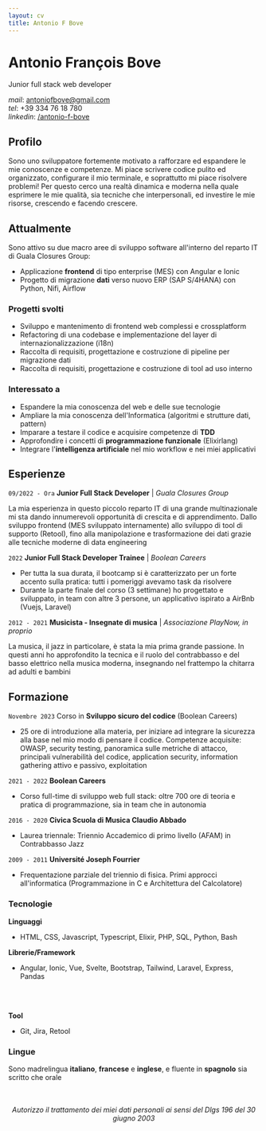 ```yaml
---
layout: cv
title: Antonio F Bove
---
```


# Antonio François Bove

Junior full stack web developer

<div id="webaddress" class="contact-info">
    <!-- BUG: non manda la mail -->
    <!-- <ion-icon name="at-outline"></ion-icon> <a href="antoniofbove@gmail.com">antoniofbove@gmail.com</a> -->
    <!-- | <a href="http://en.wikipedia.org/wiki/Isaac_Newton">My wikipedia page</a> -->
    <!-- TODO: more contact info: location, tel, linkedin/github -->
    <!-- add icons -->
    <div><em>mail</em>: <a href="mailto:antoniofbove@gmail.com">antoniofbove@gmail.com</a></div>
    <div><em>tel</em>: +39 334 76 18 780</div>
    <div><em>linkedin</em>: <a href="https://www.linkedin.com/in/antonio-f-bove/">/antonio-f-bove</a></div>
    <!-- <div><em>github</em>: <a href="https://github.com/antonio-f-bove">/antonio-f-bove</a></div> -->
</div>

## Profilo

Sono uno sviluppatore fortemente motivato a rafforzare ed espandere le mie conoscenze e competenze. Mi piace scrivere codice pulito ed organizzato, configurare il mio terminale, e soprattutto mi piace risolvere problemi! Per questo cerco una realtà dinamica e moderna nella quale esprimere le mie qualità, sia tecniche che interpersonali, ed investire le mie risorse, crescendo e facendo crescere.

## Attualmente

Sono attivo su due macro aree di sviluppo software all'interno del reparto IT di Guala Closures Group:

- Applicazione **frontend** di tipo enterprise (MES) con Angular e Ionic
- Progetto di migrazione **dati** verso nuovo ERP (SAP S/4HANA) con Python, Nifi, Airflow

### Progetti svolti

<!-- - Progettazione e sviluppo di una applicazione fullstack (scopo didattico)  -->

- Sviluppo e mantenimento di frontend web complessi e crossplatform
- Refactoring di una codebase e implementazione del layer di internazionalizzazione (i18n)
- Raccolta di requisiti, progettazione e costruzione di pipeline per migrazione dati
- Raccolta di requisiti, progettazione e costruzione di tool ad uso interno

### Interessato a

- Espandere la mia conoscenza del web e delle sue tecnologie
- Ampliare la mia conoscenza dell'Informatica (algoritmi e strutture dati, pattern)
- Imparare a testare il codice e acquisire competenze di **TDD**
- Approfondire i concetti di **programmazione funzionale** (Elixirlang)
- Integrare l'**intelligenza artificiale** nel mio workflow e nei miei applicativi

## Esperienze

`09/2022 - Ora`
**Junior Full Stack Developer** | _Guala Closures Group_

La mia esperienza in questo piccolo reparto IT di una grande multinazionale mi sta dando innumerevoli opportunità di crescita e di apprendimento. Dallo sviluppo frontend (MES sviluppato internamente) allo sviluppo di tool di supporto (Retool), fino alla manipolazione e trasformazione dei dati grazie alle tecniche moderne di data engineering

`2022`
**Junior Full Stack Developer Trainee** | _Boolean Careers_

- Per tutta la sua durata, il bootcamp si è caratterizzato per un forte accento sulla pratica: tutti i pomeriggi avevamo task da risolvere
- Durante la parte finale del corso (3 settimane) ho progettato e sviluppato, in team con altre 3 persone, un applicativo ispirato a AirBnb (Vuejs, Laravel)

`2012 - 2021`
**Musicista - Insegnate di musica** | _Associazione PlayNow, in proprio_

La musica, il jazz in particolare, è stata la mia prima grande passione. In questi anni ho approfondito la tecnica e il ruolo del contrabbasso e del basso elettrico nella musica moderna, insegnando nel frattempo la chitarra ad adulti e bambini

## Formazione

`Novembre 2023`
Corso in **Sviluppo sicuro del codice** (Boolean Careers)

- 25 ore di introduzione alla materia, per iniziare ad integrare la sicurezza alla base nel mio modo di pensare il codice. Competenze acquisite: OWASP, security testing, panoramica sulle metriche di attacco, principali vulnerabilità del codice, application security, information gathering attivo e passivo, exploitation

`2021 - 2022`
**Boolean Careers**

- Corso full-time di sviluppo web full stack: oltre 700 ore di teoria e pratica di programmazione, sia in team che in autonomia

`2016 - 2020`
**Civica Scuola di Musica Claudio Abbado**

- Laurea triennale: Triennio Accademico di primo livello (AFAM) in Contrabbasso Jazz

`2009 - 2011`
**Université Joseph Fourrier**

- Frequentazione parziale del triennio di fisica. Primi approcci all'informatica (Programmazione in C e Architettura del Calcolatore)

### Tecnologie

**Linguaggi**

- HTML, CSS, Javascript, Typescript, Elixir, PHP, SQL, Python, Bash

**Librerie/Framework**

- Angular, Ionic, Vue, Svelte, Bootstrap, Tailwind, Laravel, Express, Pandas

<br><br>

**Tool**

- Git, Jira, Retool

### Lingue

Sono madrelingua **italiano**, **francese** e **inglese**, e fluente in **spagnolo** sia scritto che orale

<div style="text-align: center; margin-top: 3rem; font-style: italic;">
Autorizzo il trattamento dei miei dati personali ai sensi del Dlgs 196 del 30 giugno 2003
</div>
